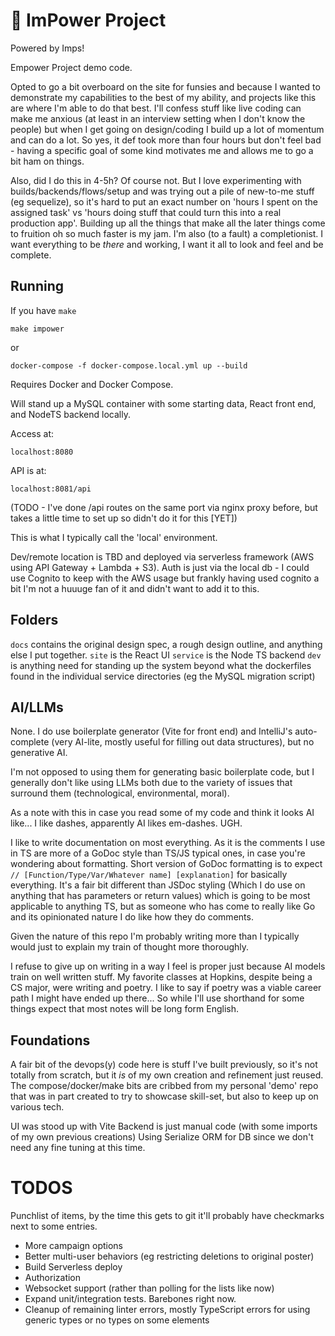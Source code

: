 # 👿 ImPower Project

Powered by Imps!

Empower Project demo code.

Opted to go a bit overboard on the site for funsies and because I wanted to demonstrate my capabilities to the best of
my ability, and projects like this are where I'm able to do that best.  I'll confess stuff like live coding can make me anxious
(at least in an interview setting when I don't know the people) but when I get going on design/coding I build up a lot of 
momentum and can do a lot.  So yes, it def took more than four hours but don't feel bad - having a specific goal of some kind
motivates me and allows me to go a bit ham on things.

Also, did I do this in 4-5h?  Of course not.  But I love experimenting with builds/backends/flows/setup and was trying out
a pile of new-to-me stuff (eg sequelize), so it's hard to put an exact number on 'hours I spent on the assigned task' vs
'hours doing stuff that could turn this into a real production app'.  Building up all the things that make all the later things
come to fruition oh so much faster is my jam.  I'm also (to a fault) a completionist. I want everything to be *there* and 
working, I want it all to look and feel and be complete.

## Running

If you have `make`
```
make impower
```
or
```	
docker-compose -f docker-compose.local.yml up --build
```
Requires Docker and Docker Compose.

Will stand up a MySQL container with some starting data, React front end, and NodeTS backend locally.

Access at:
```
localhost:8080
```
API is at:
```
localhost:8081/api
```
(TODO - I've done /api routes on the same port via nginx proxy before, but takes a little time to set up so didn't do it for this [YET])

This is what I typically call the 'local' environment.  

Dev/remote location is TBD and deployed via serverless framework (AWS using API Gateway + Lambda + S3).
Auth is just via the local db - I could use Cognito to keep with the AWS usage but frankly having used cognito a bit I'm not
a huuuge fan of it and didn't want to add it to this.

## Folders
`docs` contains the original design spec, a rough design outline, and anything else I put together.
`site` is the React UI
`service` is the Node TS backend
`dev` is anything need for standing up the system beyond what the dockerfiles found in the individual service directories (eg the MySQL migration script)

## AI/LLMs

None.  I do use boilerplate generator (Vite for front end) and IntelliJ's auto-complete (very AI-lite, mostly useful for filling out data structures), but no generative AI.

I'm not opposed to using them for generating basic boilerplate code, but I generally don't like using LLMs both due to the variety
of issues that surround them (technological, environmental, moral).

As a note with this in case you read some of my code and think it looks AI like...
I like dashes, apparently AI likes em-dashes.  UGH.

I like to write documentation on most everything.  As it is the comments I use in TS are more of a GoDoc style than TS/JS typical ones, in case you're wondering about formatting.
Short version of GoDoc formatting is to expect `// [Function/Type/Var/Whatever name] [explanation]` for basically everything.  It's a fair bit different than JSDoc styling
(Which I do use on anything that has parameters or return values) which is going to be most applicable to anything TS, 
but as someone who has come to really like Go and its opinionated nature I do like how they do comments.

Given the nature of this repo I'm probably writing more than I typically would just to explain my train of thought more thoroughly.

I refuse to give up on writing in a way I feel is proper just because AI models train on well written stuff.  My favorite classes at Hopkins, despite being a CS major, were 
writing and poetry.  I like to say if poetry was a viable career path I might have ended up there... So while I'll use shorthand for some things expect that most notes will be long form English.

## Foundations

A fair bit of the devops(y) code here is stuff I've built previously, so it's not totally from scratch, but it *is* of my
own creation and refinement just reused. The compose/docker/make bits are cribbed from my personal 'demo' repo that was in
part created to try to showcase skill-set, but also to keep up on various tech.

UI was stood up with Vite
Backend is just manual code (with some imports of my own previous creations)
Using Serialize ORM for DB since we don't need any fine tuning at this time.

# TODOS
Punchlist of items, by the time this gets to git it'll probably have checkmarks next to some entries.

- More campaign options
- Better multi-user behaviors (eg restricting deletions to original poster)
- Build Serverless deploy
- Authorization
- Websocket support (rather than polling for the lists like now)
- Expand unit/integration tests.  Barebones right now.
- Cleanup of remaining linter errors, mostly TypeScript errors for using generic types or no types on some elements